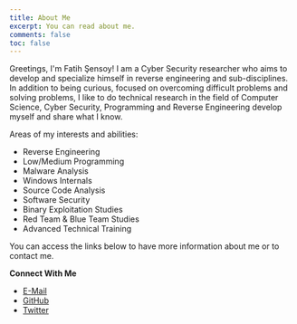 ```yaml
---
title: About Me
excerpt: You can read about me.
comments: false
toc: false
---
```


Greetings, I'm Fatih Şensoy! I am a Cyber ​​Security researcher who aims to develop and specialize himself in reverse engineering and sub-disciplines. In addition to being curious, focused on overcoming difficult problems and solving problems, I like to do technical research in the field of Computer Science, Cyber Security, Programming and Reverse Engineering develop myself and share what I know.

Areas of my interests and abilities:

- Reverse Engineering
- Low/Medium Programming
- Malware Analysis
- Windows Internals
- Source Code Analysis
- Software Security
- Binary Exploitation Studies
- Red Team & Blue Team Studies
- Advanced Technical Training

You can access the links below to have more information about me or to contact me.

**Connect With Me**

- <a href="mailto:{{ site.author.email }}">E-Mail</a>
- <a href="https://github.com/{{ site.author.github }}">GitHub</a>
- <a href="https://twitter.com/{{ site.author.twitter }}">Twitter</a>